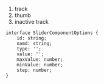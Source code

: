 1. track
2. thumb
3. inactive track

```
interface SliderComponentOptions {
    id: string;
    namd: string;
    type: '';
    value: '';
    maxValue: number;
    minValue: number;
    step: number;
}

```